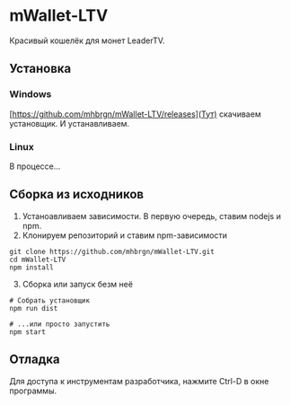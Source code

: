 mWallet-LTV
==============
Красивый кошелёк для монет LeaderTV.

Установка
--------
### Windows
[https://github.com/mhbrgn/mWallet-LTV/releases](Тут) скачиваем установщик. И устанавливаем.

### Linux
В процессе...

Сборка из исходников
-------------------
1. Устаноавливаем зависимости. В первую очередь, ставим nodejs и npm.
2. Клонируем репозиторий и ставим npm-зависимости
```
git clone https://github.com/mhbrgn/mWallet-LTV.git
cd mWallet-LTV
npm install
```
3. Сборка или запуск безм неё
```
# Собрать установщик
npm run dist

# ...или просто запустить
npm start
```

Отладка
--------
Для доступа к инструментам разработчика, нажмите Ctrl-D в окне программы.
